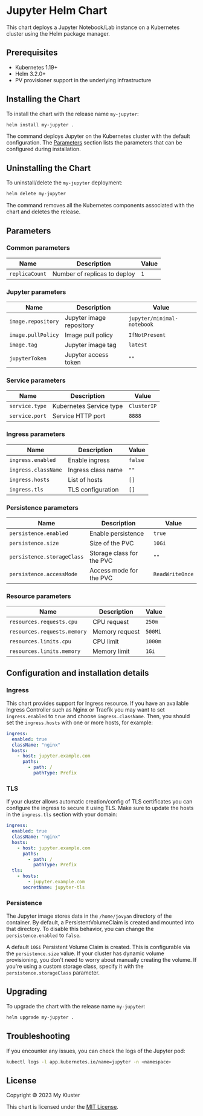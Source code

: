 # Jupyter Helm Chart

This chart deploys a Jupyter Notebook/Lab instance on a Kubernetes cluster using the Helm package manager.

## Prerequisites

- Kubernetes 1.19+
- Helm 3.2.0+
- PV provisioner support in the underlying infrastructure

## Installing the Chart

To install the chart with the release name `my-jupyter`:

```bash
helm install my-jupyter .
```

The command deploys Jupyter on the Kubernetes cluster with the default configuration. The [Parameters](#parameters) section lists the parameters that can be configured during installation.

## Uninstalling the Chart

To uninstall/delete the `my-jupyter` deployment:

```bash
helm delete my-jupyter
```

The command removes all the Kubernetes components associated with the chart and deletes the release.

## Parameters

### Common parameters

| Name                | Description                                     | Value           |
| ------------------- | ----------------------------------------------- | --------------- |
| `replicaCount`      | Number of replicas to deploy                    | `1`             |

### Jupyter parameters

| Name                | Description                                     | Value           |
| ------------------- | ----------------------------------------------- | --------------- |
| `image.repository`  | Jupyter image repository                        | `jupyter/minimal-notebook` |
| `image.pullPolicy`  | Image pull policy                               | `IfNotPresent`  |
| `image.tag`         | Jupyter image tag                               | `latest`        |
| `jupyterToken`      | Jupyter access token                            | `""`            |

### Service parameters

| Name                | Description                                     | Value           |
| ------------------- | ----------------------------------------------- | --------------- |
| `service.type`      | Kubernetes Service type                         | `ClusterIP`     |
| `service.port`      | Service HTTP port                               | `8888`          |

### Ingress parameters

| Name                | Description                                     | Value           |
| ------------------- | ----------------------------------------------- | --------------- |
| `ingress.enabled`   | Enable ingress                                  | `false`         |
| `ingress.className` | Ingress class name                              | `""`            |
| `ingress.hosts`     | List of hosts                                   | `[]`            |
| `ingress.tls`       | TLS configuration                               | `[]`            |

### Persistence parameters

| Name                | Description                                     | Value           |
| ------------------- | ----------------------------------------------- | --------------- |
| `persistence.enabled` | Enable persistence                             | `true`          |
| `persistence.size`  | Size of the PVC                                 | `10Gi`          |
| `persistence.storageClass` | Storage class for the PVC                  | `""`            |
| `persistence.accessMode` | Access mode for the PVC                     | `ReadWriteOnce` |

### Resource parameters

| Name                | Description                                     | Value           |
| ------------------- | ----------------------------------------------- | --------------- |
| `resources.requests.cpu` | CPU request                                 | `250m`          |
| `resources.requests.memory` | Memory request                           | `500Mi`         |
| `resources.limits.cpu` | CPU limit                                     | `1000m`         |
| `resources.limits.memory` | Memory limit                             | `1Gi`           |

## Configuration and installation details

### Ingress

This chart provides support for Ingress resource. If you have an available Ingress Controller such as Nginx or Traefik you may want to set `ingress.enabled` to `true` and choose `ingress.className`. Then, you should set the `ingress.hosts` with one or more hosts, for example:

```yaml
ingress:
  enabled: true
  className: "nginx"
  hosts:
    - host: jupyter.example.com
      paths:
        - path: /
          pathType: Prefix
```

### TLS

If your cluster allows automatic creation/config of TLS certificates you can configure the ingress to secure it using TLS. Make sure to update the hosts in the `ingress.tls` section with your domain:

```yaml
ingress:
  enabled: true
  className: "nginx"
  hosts:
    - host: jupyter.example.com
      paths:
        - path: /
          pathType: Prefix
  tls:
    - hosts:
        - jupyter.example.com
      secretName: jupyter-tls
```

### Persistence

The Jupyter image stores data in the `/home/jovyan` directory of the container. By default, a PersistentVolumeClaim is created and mounted into that directory. To disable this behavior, you can change the `persistence.enabled` to `false`.

A default `10Gi` Persistent Volume Claim is created. This is configurable via the `persistence.size` value. If your cluster has dynamic volume provisioning, you don't need to worry about manually creating the volume. If you're using a custom storage class, specify it with the `persistence.storageClass` parameter.

## Upgrading

To upgrade the chart with the release name `my-jupyter`:

```bash
helm upgrade my-jupyter .
```

## Troubleshooting

If you encounter any issues, you can check the logs of the Jupyter pod:

```bash
kubectl logs -l app.kubernetes.io/name=jupyter -n <namespace>
```

## License

Copyright © 2023 My Kluster

This chart is licensed under the [MIT License](https://opensource.org/licenses/MIT).
